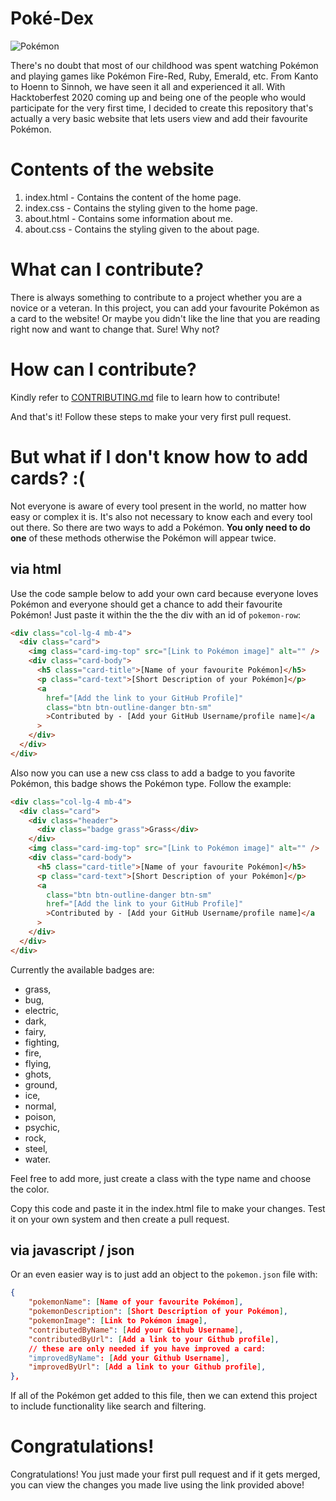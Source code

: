 # Poké-Dex

![Pokémon](https://upload.wikimedia.org/wikipedia/commons/thumb/9/98/International_Pok%C3%A9mon_logo.svg/1200px-International_Pok%C3%A9mon_logo.svg.png)

There's no doubt that most of our childhood was spent watching Pokémon and playing games like Pokémon Fire-Red, Ruby, Emerald, etc. From Kanto to Hoenn to Sinnoh, we have seen it all and experienced it all. With Hacktoberfest 2020 coming up and being one of the people who would participate for the very first time, I decided to create this repository that's actually a very basic website that lets users view and add their favourite Pokémon.

# Contents of the website

1. index.html - Contains the content of the home page.
2. index.css - Contains the styling given to the home page.
3. about.html - Contains some information about me.
4. about.css - Contains the styling given to the about page.

# What can I contribute?

There is always something to contribute to a project whether you are a novice or a veteran.
In this project, you can add your favourite Pokémon as a card to the website!
Or maybe you didn't like the line that you are reading right now and want to change that.
Sure! Why not?

# How can I contribute?

Kindly refer to [CONTRIBUTING.md](https://github.com/AM1CODES/Poke-Dex/blob/master/CONTRIBUTING.md) file to learn how to contribute!

And that's it!
Follow these steps to make your very first pull request.

# But what if I don't know how to add cards? :(

Not everyone is aware of every tool present in the world, no matter how easy or complex it is. 
It's also not necessary to know each and every tool out there.
So there are two ways to add a Pokémon.
**You only need to do one** of these methods otherwise the Pokémon will appear twice.

## via html

Use the code sample below to add your own card because everyone loves Pokémon and everyone should get a chance to add their favourite Pokémon!
Just paste it within the the the div with an id of `pokemon-row`:

```html
<div class="col-lg-4 mb-4">
  <div class="card">
    <img class="card-img-top" src="[Link to Pokémon image]" alt="" />
    <div class="card-body">
      <h5 class="card-title">[Name of your favourite Pokémon]</h5>
      <p class="card-text">[Short Description of your Pokémon]</p>
      <a
        href="[Add the link to your GitHub Profile]"
        class="btn btn-outline-danger btn-sm"
        >Contributed by - [Add your GitHub Username/profile name]</a
      >
    </div>
  </div>
</div>
```

Also now you can use a new css class to add a badge to you favorite Pokémon, this badge shows the Pokémon type.
Follow the example:

```html
<div class="col-lg-4 mb-4">
  <div class="card">
    <div class="header">
      <div class="badge grass">Grass</div>
    </div>
    <img class="card-img-top" src="[Link to Pokémon image]" alt="" />
    <div class="card-body">
      <h5 class="card-title">[Name of your favourite Pokémon]</h5>
      <p class="card-text">[Short Description of your Pokémon]</p>
      <a
        class="btn btn-outline-danger btn-sm"
        href="[Add the link to your GitHub Profile]"
        >Contributed by - [Add your GitHub Username/profile name]</a
      >
    </div>
  </div>
</div>
```

Currently the available badges are:
* grass,
* bug,
* electric,
* dark,
* fairy,
* fighting,
* fire,
* flying,
* ghots,
* ground,
* ice,
* normal,
* poison,
* psychic,
* rock,
* steel,
* water.

Feel free to add more, just create a class with the type name and choose the color.

Copy this code and paste it in the index.html file to make your changes.
Test it on your own system and then create a pull request.

## via javascript / json

Or an even easier way is to just add an object to the `pokemon.json` file with:

```json
{
	"pokemonName": [Name of your favourite Pokémon],
	"pokemonDescription": [Short Description of your Pokémon],
	"pokemonImage": [Link to Pokémon image],
	"contributedByName": [Add your Github Username],
	"contributedByUrl": [Add a link to your Github profile],
	// these are only needed if you have improved a card:
	"improvedByName": [Add your Github Username],
	"improvedByUrl": [Add a link to your Github profile],
},
```

If all of the Pokémon get added to this file, then we can extend this project to include functionality like search and filtering.

# Congratulations!

Congratulations! You just made your first pull request and if it gets merged, you can view the changes you made live using the link provided above!
